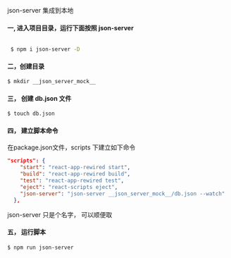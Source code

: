 
json-server 集成到本地


#### 一, 进入项目目录，运行下面按照 json-server
```sh

 $ npm i json-server -D

```

#### 二，创建目录

```sh
$ mkdir __json_server_mock__

```

#### 三， 创建 db.json 文件

```sh
$ touch db.json
```


#### 四， 建立脚本命令

在package.json文件，scripts 下建立如下命令

```json
"scripts": {
    "start": "react-app-rewired start",
    "build": "react-app-rewired build",
    "test": "react-app-rewired test",
    "eject": "react-scripts eject",
    "json-server": "json-server __json_server_mock__/db.json --watch"
  },

```

json-server 只是个名字， 可以顺便取

#### 五， 运行脚本

```sh
$ npm run json-server
```

